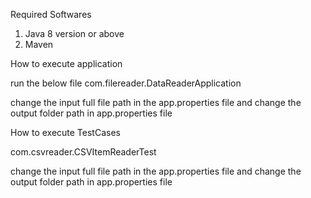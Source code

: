 Required Softwares
  1. Java 8 version or above 
  2. Maven
  
  How to execute application
  
  run the below file
   com.filereader.DataReaderApplication 
   
   change the input full file path in the app.properties file and change the output folder path in app.properties file
   
  How to execute TestCases
  
  com.csvreader.CSVItemReaderTest 
  
  change the input full file path in the app.properties file and change the output folder path in app.properties file
   
  
